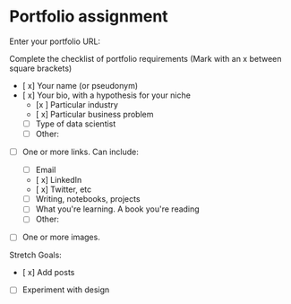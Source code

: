 # Portfolio assignment

Enter your portfolio URL:


Complete the checklist of portfolio requirements
(Mark with an x between square brackets)

- [ x] Your name (or pseudonym)
- [ x] Your bio, with a hypothesis for your niche
    - [x ] Particular industry
    - [ x] Particular business problem
    - [ ] Type of data scientist
    - [ ] Other: 
- [ ] One or more links. Can include:
    - [ ] Email
    - [ x] LinkedIn
    - [ x] Twitter, etc
    - [ ] Writing, notebooks, projects
    - [ ] What you're learning. A book you're reading
    - [ ] Other:
- [ ] One or more images.
    
    
Stretch Goals:

- [ x] Add posts
- [ ] Experiment with design
 
